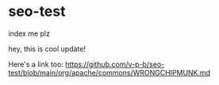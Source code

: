 # seo-test
index me plz

hey, this is cool update!

Here's a link too: https://github.com/v-p-b/seo-test/blob/main/org/apache/commons/WRONGCHIPMUNK.md
